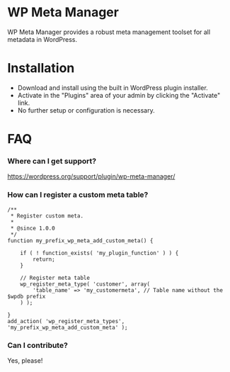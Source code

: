# WP Meta Manager

WP Meta Manager provides a robust meta management toolset for all metadata in WordPress.

# Installation

* Download and install using the built in WordPress plugin installer.
* Activate in the "Plugins" area of your admin by clicking the "Activate" link.
* No further setup or configuration is necessary.

# FAQ

### Where can I get support?

https://wordpress.org/support/plugin/wp-meta-manager/

### How can I register a custom meta table?

```
/**
 * Register custom meta.
 *
 * @since 1.0.0
 */
function my_prefix_wp_meta_add_custom_meta() {

	if ( ! function_exists( 'my_plugin_function' ) ) {
		return;
	}

	// Register meta table
	wp_register_meta_type( 'customer', array( 
		'table_name' => 'my_customermeta', // Table name without the $wpdb prefix
	) );

}
add_action( 'wp_register_meta_types', 'my_prefix_wp_meta_add_custom_meta' );
```

### Can I contribute?

Yes, please!